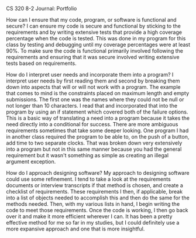 CS 320 8-2 Journal: Portfolio

  How can I ensure that my code, program, or software is functional and secure?
       I can ensure my code is secure and functional by sticking to the requirements and by writing extensive tests that provide a high coverage percentage 
       when the code is tested. This was done in my program for this class by testing and debugging until my coverage percentages were at least 90%. 
       To make sure the code is functional primarily involved following the requirements and ensuring that it was secure involved writing extensive tests 
       based on requirements.

   How do I interpret user needs and incorporate them into a program?
       I interpret user needs by first reading them and second by breaking them down into aspects that will or will not work with a program.
       The example that comes to mind is the constraints placed on maximum length and empty submissions. The first one was the names where they 
       could not be null or not longer than 10 characters. I read that and incorporated that into the program by using an if statement which 
       covered both of the failure options. This is a basic way of translating a need into a program because it takes the need directly into a 
       conditional for success. There are more ambiguous requirements sometimes that take some deeper looking. One program I had in another 
       class required the program to be able to, on the push of a button, add time to two separate clocks. That was broken down very 
       extensively into a program but not in this same manner because you had the general requirement but it wasn't something as simple as 
       creating an illegal argument exception.

  How do I approach designing software?
      My approach to designing software could use some refinement. I tend to take a look at the requirements documents or interview
      transcripts if that method is chosen, and create a checklist of requirements. These requirements I then, if applicable, break into
      a list of objects needed to accomplish this and then do the same for the methods needed. Then, with my various lists in hand, 
      I begin writing the code to meet those requirements. Once the code is working, I then go back over it and make it more efficient
      wherever I can. It has been a pretty effective method for me so far in my studies, but I could definitely use a more expansive 
      approach and one that is more insightful.
